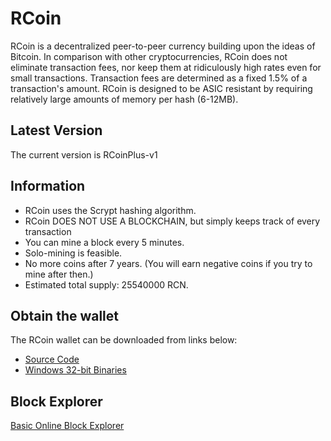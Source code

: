# RCoin

RCoin is a decentralized peer-to-peer currency building upon the ideas of Bitcoin. In comparison with other cryptocurrencies,
RCoin does not eliminate transaction fees, nor keep them at ridiculously high rates even for small transactions. Transaction
fees are determined as a fixed 1.5% of a transaction's amount. RCoin is designed to be ASIC resistant by requiring relatively
large amounts of memory per hash (6-12MB).

## Latest Version

The current version is RCoinPlus-v1

## Information

* RCoin uses the Scrypt hashing algorithm.
* RCoin DOES NOT USE A BLOCKCHAIN, but simply keeps track of every transaction
* You can mine a block every 5 minutes.
* Solo-mining is feasible.
* No more coins after 7 years. (You will earn negative coins if you try to mine after then.)
* Estimated total supply: 25540000 RCN.

## Obtain the wallet

The RCoin wallet can be downloaded from links below:

* [Source Code](http://github.com/tinyrcoin/rcoin)
* [Windows 32-bit Binaries](/tkwallet_win.zip)

## Block Explorer

[Basic Online Block Explorer](http://40.74.245.160:8000/cgi-bin/index.cgi)
